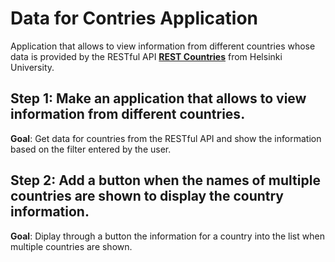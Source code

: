# Data for Contries Application

Application that allows to view information from different countries whose data is provided by the RESTful API [**REST Countries**](https://studies.cs.helsinki.fi/restcountries/) from Helsinki University.

## Step 1: Make an application that allows to view information from different countries.

**Goal**: Get data for countries from the RESTful API and show the information based on the filter entered by the user.

## Step 2: Add a button when the names of multiple countries are shown to display the country information.

**Goal**: Diplay through a button the information for a country into the list when multiple countries are shown.
